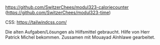 https://github.com/SwitzerChees/modul323-caloriecounter 
(https://github.com/SwitzerChees/modul323-time)

CSS: https://tailwindcss.com/

Die alten Aufgaben/Lösungen als Hilfsmittel gebraucht.
Hilfe von Herr Patrick Michel bekommen.
Zussamen mit Mouayad Alnhlawe gearbeitet.

